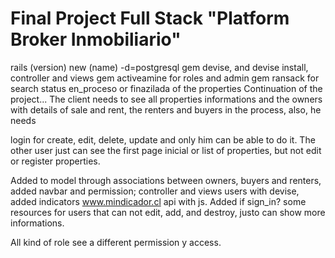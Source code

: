 # Final Project Full Stack "Platform Broker Inmobiliario"
rails (version) new (name) -d=postgresql
gem devise, and devise install, controller and views
gem activeamine for roles and admin
gem ransack for search status en_proceso or finazilada of the properties
Continuation of the project...
The client needs to see all properties informations and the owners with details of sale and rent, the renters and buyers in the process, also, he needs

login for create, edit, delete, update and only him can be able to do it. The other user just can see the first page inicial or list of properties, but not edit or register properties.

Added to model through associations between owners, buyers and renters, added navbar and permission; controller and views users with devise, added indicators www.mindicador.cl api with js. Added if sign_in? some resources for users that can not edit, add, and destroy, justo can show more informations.

All kind of role see a different permission y access.


